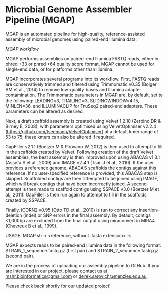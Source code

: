 # Microbial Genome Assembler Pipeline (MGAP)

MGAP is an automated pipeline for high-quality, reference-assisted assembly of  microbial genomes using paired-end Illumina data.

<i>MGAP workflow</i>

MGAP performs assemblies on paired-end Illumina FASTQ reads, either in phred +33 or phred +64 quality score format. MGAP cannot be used for single-end data, or for platforms other than Illumina.

MGAP incorporates several programs into its workflow. First, FASTQ reads are conservatively trimmed and filtered using Trimmomatic v0.35 (Bolger AM et al., 2014) to remove low-quality bases and Illumina adapter contamination. The Trimmomatic parameters in MGAP are, by default, set to the following: LEADING=3, TRAILING=3, SLIDINGWINDOW=4:15, MINLEN=36, and ILLUMINACLIP for TruSeq2 paired-end adapters. These parameters can be altered as desired. 

Next, a draft scaffold assembly is  created using Velvet 1.2.10 (Zerbino DR & Birney E, 2008), with parameters optimised using VelvetOptimiser v2.2.4 (https://github.com/tseemann/VelvetOptimiser) at a default kmer range of 53 to 75; these kmers can also be altered if required. 

GapFiller v2.1.1 (Boetzer M & Pirovano W, 2012) is then used to attempt to fill in the scaffolds created by Velvet. Following creation of the draft Velvet assemblies, the best assembly is then improved upon using ABACAS v1.3.1 (Assefa S et al., 2009) and IMAGE v2.4.1 (Tsai IJ et al., 2010). If the user provides a reference genome, ABACAS scaffolds the contigs against this reference. If no user-specified reference is provided, this ABACAS step is skipped. Scaffolded contigs are then attempted to be joined using IMAGE, which will break contigs that have been incorrectly joined. A second attempt is then made to scaffold contigs using SSPACE v3.0 (Boetzer M et al., 2011). GapFiller is then run again to attempt to fill in the scaffolds created by SSPACE. 

Finally, ICORN2 v0.95 (Otto TD et al., 2010) is run to correct any insertion-deletion (indel) or SNP errors in the final assembly. By detault, contigs <1,000bp are excluded from the final output using miraconvert in MIRA4 (Chevreux B et al., 1999). 

USAGE: MGAP.sh -r <reference, without .fasta extension> -s <specify single strain>

MGAP expects reads to be paired-end Illumina data in the following format: STRAIN_1_sequence.fastq.gz (first pair) and STRAIN_2_sequence.fastq.gz (second pair). 

We are in the process of uploading our assembly pipeline to GitHub. If you are interested in our project, please contact us at mshr.bioinformatics@gmail.com or derek.sarovich@menzies.edu.au.

Please check back shortly for our updated project!
